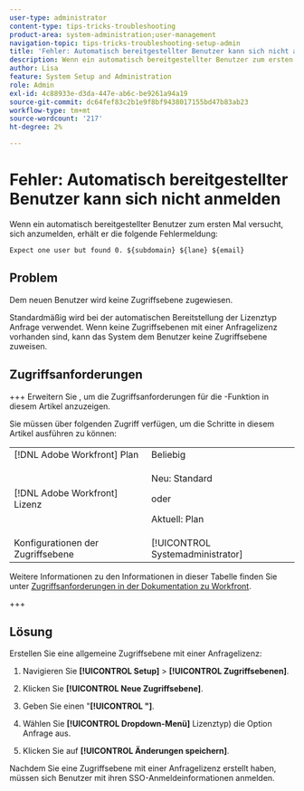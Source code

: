 ```yaml
---
user-type: administrator
content-type: tips-tricks-troubleshooting
product-area: system-administration;user-management
navigation-topic: tips-tricks-troubleshooting-setup-admin
title: 'Fehler: Automatisch bereitgestellter Benutzer kann sich nicht anmelden'
description: Wenn ein automatisch bereitgestellter Benutzer zum ersten Mal versucht, sich anzumelden, und eine Fehlermeldung erhält, dass ihm das System keine Zugriffsebene zuweist, kann dies daran liegen, dass Ihrem System Zugriffsebenen fehlen, die mit der Anfragelizenz verknüpft sind.
author: Lisa
feature: System Setup and Administration
role: Admin
exl-id: 4c88933e-d3da-447e-ab6c-be9261a94a19
source-git-commit: dc64fef83c2b1e9f8bf9438017155bd47b83ab23
workflow-type: tm+mt
source-wordcount: '217'
ht-degree: 2%

---
```


# Fehler: Automatisch bereitgestellter Benutzer kann sich nicht anmelden

Wenn ein automatisch bereitgestellter Benutzer zum ersten Mal versucht, sich anzumelden, erhält er die folgende Fehlermeldung:

`Expect one user but found 0. ${subdomain} ${lane} ${email}`

## Problem

Dem neuen Benutzer wird keine Zugriffsebene zugewiesen.

Standardmäßig wird bei der automatischen Bereitstellung der Lizenztyp Anfrage verwendet. Wenn keine Zugriffsebenen mit einer Anfragelizenz vorhanden sind, kann das System dem Benutzer keine Zugriffsebene zuweisen.

## Zugriffsanforderungen

+++ Erweitern Sie , um die Zugriffsanforderungen für die -Funktion in diesem Artikel anzuzeigen.

Sie müssen über folgenden Zugriff verfügen, um die Schritte in diesem Artikel ausführen zu können:

<table style="table-layout:auto"> 
 <col> 
 <col> 
 <tbody> 
  <tr> 
   <td role="rowheader">[!DNL Adobe Workfront] Plan</td> 
   <td>Beliebig</td> 
  </tr> 
  <tr> 
   <td role="rowheader">[!DNL Adobe Workfront] Lizenz</td> 
   <td>
   <p>Neu: Standard</p>
   <p>oder</p>
   <p>Aktuell: Plan</p></td> 
  </tr> 
  <tr> 
   <td role="rowheader">Konfigurationen der Zugriffsebene</td> 
   <td>[!UICONTROL Systemadministrator]</td>  
  </tr> 
 </tbody> 
</table>

Weitere Informationen zu den Informationen in dieser Tabelle finden Sie unter [Zugriffsanforderungen in der Dokumentation zu Workfront](/help/quicksilver/administration-and-setup/add-users/access-levels-and-object-permissions/access-level-requirements-in-documentation.md).

+++

## Lösung

Erstellen Sie eine allgemeine Zugriffsebene mit einer Anfragelizenz:

1. Navigieren Sie **[!UICONTROL Setup]** > **[!UICONTROL Zugriffsebenen]**.

1. Klicken Sie **[!UICONTROL Neue Zugriffsebene]**.
1. Geben Sie einen &quot;**[!UICONTROL &quot;]**.
1. Wählen Sie **[!UICONTROL Dropdown-Menü]** Lizenztyp) die Option Anfrage aus.
1. Klicken Sie auf **[!UICONTROL Änderungen speichern]**.

Nachdem Sie eine Zugriffsebene mit einer Anfragelizenz erstellt haben, müssen sich Benutzer mit ihren SSO-Anmeldeinformationen anmelden.


